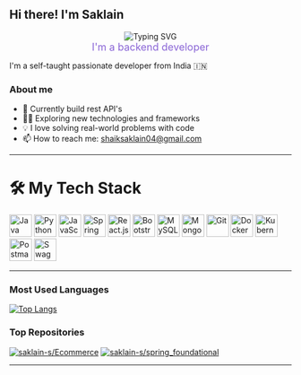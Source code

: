 ## Hi there! I'm Saklain

<p align="center">
  <img src="https://readme-typing-svg.demolab.com?font=Fira+Code&size=32&pause=1000&color=F76D8A&center=true&vCenter=true&width=600&lines=Hello!+I'm+Saklain;I+love+building+cool+things+%F0%9F%92%BB;I'm+a+open+source+%F0%9F%92%AA" alt="Typing SVG" />
  <br/>
  <span align="center" style="color:#8A65D6;font-size:18px;">I'm a backend developer</span>
</p>

I'm a self-taught passionate developer from India 🇮🇳

### About me

- 🚀 Currently build rest API's
- 🧑‍💻 Exploring new technologies and frameworks
- 💡 I love solving real-world problems with code
- 📫 How to reach me: shaiksaklain04@gmail.com

---

# 🛠️ My Tech Stack

<div align="left">
  <img src="https://cdn.jsdelivr.net/gh/devicons/devicon/icons/java/java-original.svg" height="40" alt="Java" />
  <img src="https://cdn.jsdelivr.net/gh/devicons/devicon/icons/python/python-original.svg" height="40" alt="Python" />
  <img src="https://cdn.jsdelivr.net/gh/devicons/devicon/icons/javascript/javascript-original.svg" height="40" alt="JavaScript" />
  <img src="https://cdn.jsdelivr.net/gh/devicons/devicon/icons/spring/spring-original.svg" height="40" alt="Spring Boot" />
  <img src="https://cdn.jsdelivr.net/gh/devicons/devicon/icons/react/react-original.svg" height="40" alt="React.js" />
  <img src="https://cdn.jsdelivr.net/gh/devicons/devicon/icons/bootstrap/bootstrap-original.svg" height="40" alt="Bootstrap" />
  <img src="https://cdn.jsdelivr.net/gh/devicons/devicon/icons/mysql/mysql-original.svg" height="40" alt="MySQL" />
  <img src="https://cdn.jsdelivr.net/gh/devicons/devicon/icons/mongodb/mongodb-original.svg" height="40" alt="MongoDB" />
  <img src="https://cdn.jsdelivr.net/gh/devicons/devicon/icons/git/git-original.svg" height="40" alt="Git" />
  <img src="https://cdn.jsdelivr.net/gh/devicons/devicon/icons/docker/docker-original.svg" height="40" alt="Docker" />
  <img src="https://cdn.jsdelivr.net/gh/devicons/devicon/icons/kubernetes/kubernetes-plain.svg" height="40" alt="Kubernetes" />
  <img src="https://cdn.jsdelivr.net/gh/devicons/devicon/icons/postman/postman-original.svg" height="40" alt="Postman" />
  <img src="https://cdn.jsdelivr.net/gh/devicons/devicon/icons/swagger/swagger-original.svg" height="40" alt="Swagger" />
</div>

---

### Most Used Languages

[![Top Langs](https://github-readme-stats.vercel.app/api/top-langs/?username=saklain-s&layout=compact&theme=react)](https://github.com/saklain-s)

### Top Repositories

[![saklain-s/Ecommerce](https://github-readme-stats.vercel.app/api/pin/?username=saklain-s&repo=Ecommerce&theme=react)](https://github.com/saklain-s/Ecommerce)
[![saklain-s/spring_foundational](https://github-readme-stats.vercel.app/api/pin/?username=saklain-s&repo=Machine_Learning&theme=react)](https://github.com/saklain-s/SpringFoundationalProjects)

---



